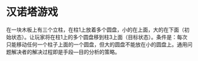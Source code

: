 # 汉诺塔游戏

在一块木板上有三个立柱，在柱1上放着多个圆盘，小的在上面，大的在下面（初始状态）。让玩家将在柱1上的多个圆盘移到柱3上面（目标状态）。条件是：每次只能移动任何一个柱子上面的一个圆盘，但大的圆盘不能放在小的圆盘上。通用问题解决者的解决过程即是手段—目的分析的策略。 